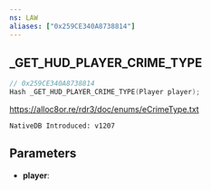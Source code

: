 ```yaml
---
ns: LAW
aliases: ["0x259CE340A8738814"]
---
```

## _GET_HUD_PLAYER_CRIME_TYPE

```c
// 0x259CE340A8738814
Hash _GET_HUD_PLAYER_CRIME_TYPE(Player player);
```

https://alloc8or.re/rdr3/doc/enums/eCrimeType.txt

```
NativeDB Introduced: v1207
```

## Parameters
* **player**:

